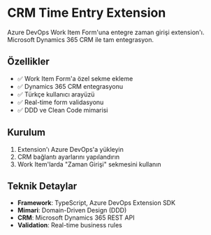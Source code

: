 # CRM Time Entry Extension

Azure DevOps Work Item Form'una entegre zaman girişi extension'ı. Microsoft Dynamics 365 CRM ile tam entegrasyon.

## Özellikler

- ✅ Work Item Form'a özel sekme ekleme
- ✅ Dynamics 365 CRM entegrasyonu
- ✅ Türkçe kullanıcı arayüzü
- ✅ Real-time form validasyonu
- ✅ DDD ve Clean Code mimarisi

## Kurulum

1. Extension'ı Azure DevOps'a yükleyin
2. CRM bağlantı ayarlarını yapılandırın
3. Work Item'larda "Zaman Girişi" sekmesini kullanın

## Teknik Detaylar

- **Framework**: TypeScript, Azure DevOps Extension SDK
- **Mimari**: Domain-Driven Design (DDD)
- **CRM**: Microsoft Dynamics 365 REST API
- **Validation**: Real-time business rules
